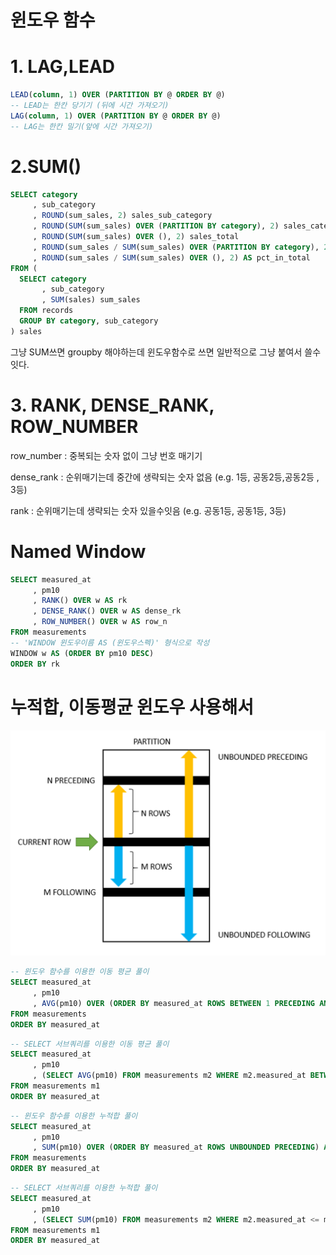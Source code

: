 # 윈도우 함수

# 1. LAG,LEAD
```sql
LEAD(column, 1) OVER (PARTITION BY @ ORDER BY @)
-- LEAD는 한칸 당기기 (뒤에 시간 가져오기)
LAG(column, 1) OVER (PARTITION BY @ ORDER BY @)
-- LAG는 한칸 밀기(앞에 시간 가져오기)
```

# 2.SUM()
```sql
SELECT category
     , sub_category
     , ROUND(sum_sales, 2) sales_sub_category
     , ROUND(SUM(sum_sales) OVER (PARTITION BY category), 2) sales_category
     , ROUND(SUM(sum_sales) OVER (), 2) sales_total
     , ROUND(sum_sales / SUM(sum_sales) OVER (PARTITION BY category), 2) AS pct_in_category
     , ROUND(sum_sales / SUM(sum_sales) OVER (), 2) AS pct_in_total
FROM (
  SELECT category
       , sub_category
       , SUM(sales) sum_sales
  FROM records
  GROUP BY category, sub_category
) sales
```

그냥 SUM쓰면 groupby 해야하는데 윈도우함수로 쓰면 일반적으로 그냥 붙여서 쓸수 잇다.

# 3. RANK, DENSE_RANK, ROW_NUMBER

row_number : 중복되는 숫자 없이 그냥 번호 매기기

dense_rank : 순위매기는데 중간에 생략되는 숫자 없음 (e.g. 1등, 공동2등,공동2등 , 3등)

rank : 순위매기는데 생략되는 숫자 있을수잇음 (e.g. 공동1등, 공동1등, 3등)

# Named Window
```sql
SELECT measured_at
     , pm10
     , RANK() OVER w AS rk
     , DENSE_RANK() OVER w AS dense_rk
     , ROW_NUMBER() OVER w AS row_n
FROM measurements
-- 'WINDOW 윈도우이름 AS (윈도우스펙)' 형식으로 작성
WINDOW w AS (ORDER BY pm10 DESC)
ORDER BY rk
```

# 누적합, 이동평균 윈도우 사용해서

![alt text](image.png)
```sql
-- 윈도우 함수를 이용한 이동 평균 풀이
SELECT measured_at
     , pm10
     , AVG(pm10) OVER (ORDER BY measured_at ROWS BETWEEN 1 PRECEDING AND 1 FOLLOWING) AS pm10_running_average
FROM measurements
ORDER BY measured_at
```

```sql
-- SELECT 서브쿼리를 이용한 이동 평균 풀이
SELECT measured_at
     , pm10
     , (SELECT AVG(pm10) FROM measurements m2 WHERE m2.measured_at BETWEEN DATE_SUB(m1.measured_at, INTERVAL 1 DAY) AND DATE_ADD(m1.measured_at, INTERVAL 1 DAY))  AS pm10_running_average
FROM measurements m1
ORDER BY measured_at
```
```sql
-- 윈도우 함수를 이용한 누적합 풀이
SELECT measured_at
     , pm10
     , SUM(pm10) OVER (ORDER BY measured_at ROWS UNBOUNDED PRECEDING) AS pm10_running_total
FROM measurements
ORDER BY measured_at
```
```sql
-- SELECT 서브쿼리를 이용한 누적합 풀이
SELECT measured_at
     , pm10
     , (SELECT SUM(pm10) FROM measurements m2 WHERE m2.measured_at <= m1.measured_at) AS pm10_running_total
FROM measurements m1
ORDER BY measured_at
```

